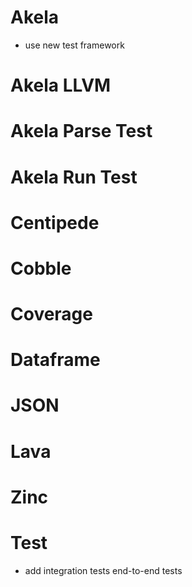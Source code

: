 # Akela
* use new test framework

# Akela LLVM

# Akela Parse Test

# Akela Run Test

# Centipede

# Cobble

# Coverage

# Dataframe

# JSON

# Lava

# Zinc

# Test
* add integration tests end-to-end tests
